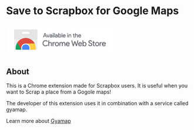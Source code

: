 # Save to Scrapbox for Google Maps

<a href="https://chrome.google.com/webstore/detail/save-to-scrapbox-for-goog/efabkilgllmfdfeckkanbohodehhjbko" target="_blank">
<img src='storeLogo.png' width="300" />
</a>

## About

This is a Chrome extension made for Scrapbox users.
It is useful when you want to Scrap a place from a Gogole maps!

The developer of this extension uses it in combination with a service called gyamap.

Learn more about [Gyamap](https://scrapbox.io/Gyamap/%E6%A6%82%E8%A6%81)



